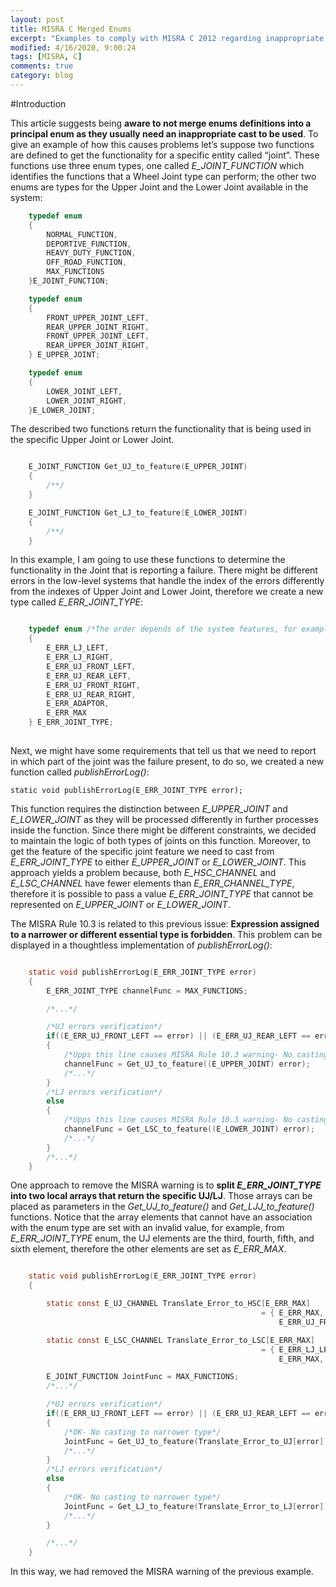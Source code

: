 ```yaml
---
layout: post
title: MISRA C Merged Enums
excerpt: "Examples to comply with MISRA C 2012 regarding inappropriate enum cast"
modified: 4/16/2020, 9:00:24
tags: [MISRA, C]
comments: true
category: blog
---
```


#Introduction

This article suggests being **aware to not merge enums definitions into a principal enum as they usually need an inappropriate cast to be used**. To give an example of how this causes problems let’s suppose two functions are defined to get the functionality for a specific entity called “joint”. These functions use three enum types, one called *E_JOINT_FUNCTION* which identifies the functions that a Wheel Joint type can perform; the other two enums are types for the Upper Joint and the Lower Joint available in the system:

```c
    typedef enum
    {
        NORMAL_FUNCTION,
        DEPORTIVE_FUNCTION,
        HEAVY_DUTY_FUNCTION,
        OFF_ROAD_FUNCTION,
        MAX_FUNCTIONS
    }E_JOINT_FUNCTION;

    typedef enum
    {
        FRONT_UPPER_JOINT_LEFT,
        REAR_UPPER_JOINT_RIGHT,
        FRONT_UPPER_JOINT_LEFT,
        REAR_UPPER_JOINT_RIGHT,
    } E_UPPER_JOINT;

    typedef enum
    {
        LOWER_JOINT_LEFT,
        LOWER_JOINT_RIGHT,
    }E_LOWER_JOINT;

```

The described two functions return the functionality that is being used in the specific Upper Joint or Lower Joint.

```c

    E_JOINT_FUNCTION Get_UJ_to_feature(E_UPPER_JOINT)
    {
        /**/
    }

    E_JOINT_FUNCTION Get_LJ_to_feature(E_LOWER_JOINT)
    {
        /**/
    }
```

In this example, I am going to use these functions to determine the functionality in the Joint that is reporting a failure. There might be different errors in the low-level systems that handle the index of the errors differently from the indexes of Upper Joint and Lower Joint, therefore we create a new type called *E_ERR_JOINT_TYPE*:

```c

    typedef enum /*The order depends of the system features, for example it can be ports in the uC*/
    {
        E_ERR_LJ_LEFT,
        E_ERR_LJ_RIGHT,
        E_ERR_UJ_FRONT_LEFT,
        E_ERR_UJ_REAR_LEFT,
        E_ERR_UJ_FRONT_RIGHT,
        E_ERR_UJ_REAR_RIGHT,
        E_ERR_ADAPTOR,
        E_ERR_MAX
    } E_ERR_JOINT_TYPE;
    
```

Next, we might have some requirements that tell us that we need to report in which part of the joint was the failure present, to do so, we created a new function called *publishErrorLog()*:

    static void publishErrorLog(E_ERR_JOINT_TYPE error);

This function requires the distinction between *E_UPPER_JOINT* and *E_LOWER_JOINT* as they will be processed differently in further processes inside the function. Since there might be different constraints, we decided to maintain the logic of both types of joints on this function. Moreover, to get the feature of the specific joint feature we need to cast from *E_ERR_JOINT_TYPE* to either *E_UPPER_JOINT* or *E_LOWER_JOINT*. This approach yields a problem because, both *E_HSC_CHANNEL* and *E_LSC_CHANNEL* have fewer elements than *E_ERR_CHANNEL_TYPE*, therefore it is possible to pass a value *E_ERR_JOINT_TYPE* that cannot be represented on *E_UPPER_JOINT* or *E_LOWER_JOINT*.

The MISRA Rule 10.3 is related to this previous issue: **Expression assigned to a narrower or different essential type is forbidden**. This problem can be displayed in a thoughtless implementation of *publishErrorLog()*:

```c

    static void publishErrorLog(E_ERR_JOINT_TYPE error)
    {
        E_ERR_JOINT_TYPE channelFunc = MAX_FUNCTIONS;

        /*...*/

        /*UJ errors verification*/
        if((E_ERR_UJ_FRONT_LEFT == error) || (E_ERR_UJ_REAR_LEFT == error) || (E_ERR_UJ_FRONT_RIGHT == error) || (E_ERR_UJ_REAR_RIGHT == error))
        {
            /*Upps this line causes MISRA Rule 10.3 warning- No casting to narrower types*/
            channelFunc = Get_UJ_to_feature((E_UPPER_JOINT) error);
            /*...*/
        }
        /*LJ errors verification*/
        else
        {
            /*Upps this line causes MISRA Rule 10.3 warning- No casting to narrower types*/
            channelFunc = Get_LSC_to_feature((E_LOWER_JOINT) error);
            /*...*/
        }
        /*...*/
    }

```

One approach to remove the MISRA warning is to **split *E_ERR_JOINT_TYPE* into two local arrays that return the specific UJ/LJ**. Those arrays can be placed as parameters in the *Get_UJ_to_feature()* and *Get_LJJ_to_feature()* functions. Notice that the array elements that cannot have an association with the enum type are set with an invalid value, for example, from *E_ERR_JOINT_TYPE* enum, the UJ elements are the third, fourth, fifth, and sixth element, therefore the other elements are set as *E_ERR_MAX*.

```c

    static void publishErrorLog(E_ERR_JOINT_TYPE error)
    {

        static const E_UJ_CHANNEL Translate_Error_to_HSC[E_ERR_MAX]
                                                        = { E_ERR_MAX,  E_ERR_MAX,  E_ERR_UJ_FRONT_LEFT, E_ERR_UJ_REAR_LEFT,
                                                            E_ERR_UJ_FRONT_RIGHT, E_ERR_UJ_REAR_RIGHT, E_ERR_MAX,  E_ERR_MAX};

        static const E_LSC_CHANNEL Translate_Error_to_LSC[E_ERR_MAX]
                                                        = { E_ERR_LJ_LEFT, E_ERR_LJ_RIGHT, E_ERR_MAX, E_ERR_MAX,
                                                            E_ERR_MAX,  E_ERR_MAX,  E_ERR_MAX, E_ERR_MAX};

        E_JOINT_FUNCTION JointFunc = MAX_FUNCTIONS;
        /*...*/

        /*UJ errors verification*/
        if((E_ERR_UJ_FRONT_LEFT == error) || (E_ERR_UJ_REAR_LEFT == error) || (E_ERR_UJ_FRONT_RIGHT == error) || (E_ERR_UJ_REAR_RIGHT == error))
        {
            /*OK- No casting to narrower type*/
            JointFunc = Get_UJ_to_feature(Translate_Error_to_UJ[error]);
            /*...*/
        }
        /*LJ errors verification*/
        else
        {
            /*OK- No casting to narrower type*/
            JointFunc = Get_LJ_to_feature(Translate_Error_to_LJ[error]);
            /*...*/
        }

        /*...*/
    }
```

In this way, we had removed the MISRA warning of the previous example.

